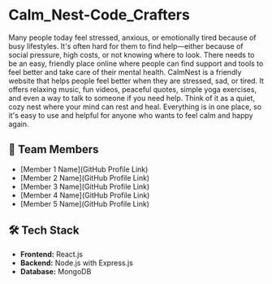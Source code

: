 # Calm_Nest-Code_Crafters
Many people today feel stressed, anxious, or emotionally tired because of busy lifestyles. It's often hard for them to find help—either because of social pressure, high costs, or not knowing where to look. There needs to be an easy, friendly place online where people can find support and tools to feel better and take care of their mental health.
CalmNest is a friendly website that helps people feel better when they are stressed, sad, or tired. It offers relaxing music, fun videos, peaceful quotes, simple yoga exercises, and even a way to talk to someone if you need help.
Think of it as a quiet, cozy nest where your mind can rest and heal. Everything is in one place, so it's easy to use and helpful for anyone who wants to feel calm and happy again.

## 👥 Team Members
- [Member 1 Name](GitHub Profile Link)
- [Member 2 Name](GitHub Profile Link)
- [Member 3 Name](GitHub Profile Link)
- [Member 4 Name](GitHub Profile Link)
- [Member 5 Name](GitHub Profile Link)

## 🛠 Tech Stack
- **Frontend:** React.js
- **Backend:** Node.js with Express.js
- **Database:** MongoDB
